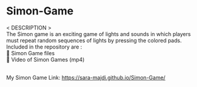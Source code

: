 # Simon-Game
< DESCRIPTION >
</br>
The Simon game is an exciting game of lights and sounds in which players must repeat random sequences of lights by pressing the colored pads.
</br>
Included in the repository are :
</br>
📁 Simon Game files
</br>
📁 Video of Simon Games (mp4)
</br>
</br>

My Simon Game Link: https://sara-majdi.github.io/Simon-Game/
